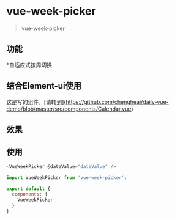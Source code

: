 # vue-week-picker

> vue-week-picker
## 功能
*自适应式按周切换
## 结合Element-ui使用

这是写的组件，\[请转到](https://github.com/chengheai/daily-vue-demo/blob/master/src/components/Calendar.vue)
[](https://github.com/chengheai/review-demo-image/blob/master/2019-01-15%2014-00-09.2019-01-15%2014_01_04.gif?raw=true)
## 效果
[](https://github.com/chengheai/review-demo-image/blob/master/2019-01-15%2014-03-05.2019-01-15%2014_03_49.gif?raw=true)
## 使用
``` javascript
<VueWeekPicker @dateValue="dateValue" />

import VueWeekPicker from 'vue-week-picker';

export default {
  components: {
    VueWeekPicker
  }
}

```
